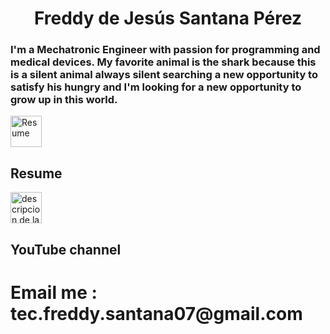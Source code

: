 
 <h1><center> Freddy de Jesús Santana Pérez</center> </h1> 
<div>
    <h3> I'm a Mechatronic Engineer with passion for programming and medical devices. My favorite animal is the shark because this is a silent animal always silent 
    searching a new opportunity to satisfy his hungry and I'm looking for a new opportunity to grow up in this world.
      </div>
<div>
<a href="https://drive.google.com/file/d/1chmOU10rcjJAJFOKW3W2rlmwoE7IMg60/view?usp=sharing"><img src="http://www.cs.stir.ac.uk/~sto/cvv.png" width="50px" height="50px" alt="Resume" ></a> 
<h2> Resume </h2> 
  </div>
  <div>
<a href="https://www.youtube.com/user/solyfreddy/featured?view_as=subscriber"><img src="https://png.icons8.com/metro/1600/youtube.png" width="50px" height="50px" alt="descripcion de la imagen" ></a>  <h2> YouTube channel <h2> </div>

<div> 
  <h1> Email me : tec.freddy.santana07@gmail.com </h1>
  </div>
